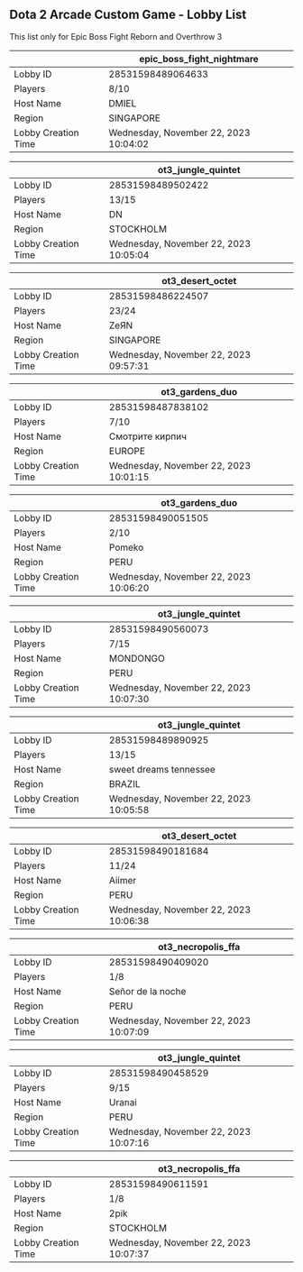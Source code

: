 ## Dota 2 Arcade Custom Game - Lobby List

This list only for Epic Boss Fight Reborn and Overthrow 3

|  | epic_boss_fight_nightmare |
| ------ | ------ |
| Lobby ID | 28531598489064633 |
| Players | 8/10 |
| Host Name | DMIEL |
| Region | SINGAPORE |
| Lobby Creation Time | Wednesday, November 22, 2023 10:04:02 |


|  | ot3_jungle_quintet |
| ------ | ------ |
| Lobby ID | 28531598489502422 |
| Players | 13/15 |
| Host Name | DN |
| Region | STOCKHOLM |
| Lobby Creation Time | Wednesday, November 22, 2023 10:05:04 |


|  | ot3_desert_octet |
| ------ | ------ |
| Lobby ID | 28531598486224507 |
| Players | 23/24 |
| Host Name | ZeЯN |
| Region | SINGAPORE |
| Lobby Creation Time | Wednesday, November 22, 2023 09:57:31 |


|  | ot3_gardens_duo |
| ------ | ------ |
| Lobby ID | 28531598487838102 |
| Players | 7/10 |
| Host Name | Смотрите кирпич |
| Region | EUROPE |
| Lobby Creation Time | Wednesday, November 22, 2023 10:01:15 |


|  | ot3_gardens_duo |
| ------ | ------ |
| Lobby ID | 28531598490051505 |
| Players | 2/10 |
| Host Name | Pomeko |
| Region | PERU |
| Lobby Creation Time | Wednesday, November 22, 2023 10:06:20 |


|  | ot3_jungle_quintet |
| ------ | ------ |
| Lobby ID | 28531598490560073 |
| Players | 7/15 |
| Host Name | MONDONGO |
| Region | PERU |
| Lobby Creation Time | Wednesday, November 22, 2023 10:07:30 |


|  | ot3_jungle_quintet |
| ------ | ------ |
| Lobby ID | 28531598489890925 |
| Players | 13/15 |
| Host Name | sweet dreams tennessee |
| Region | BRAZIL |
| Lobby Creation Time | Wednesday, November 22, 2023 10:05:58 |


|  | ot3_desert_octet |
| ------ | ------ |
| Lobby ID | 28531598490181684 |
| Players | 11/24 |
| Host Name | Aiimer |
| Region | PERU |
| Lobby Creation Time | Wednesday, November 22, 2023 10:06:38 |


|  | ot3_necropolis_ffa |
| ------ | ------ |
| Lobby ID | 28531598490409020 |
| Players | 1/8 |
| Host Name | Señor de la noche |
| Region | PERU |
| Lobby Creation Time | Wednesday, November 22, 2023 10:07:09 |


|  | ot3_jungle_quintet |
| ------ | ------ |
| Lobby ID | 28531598490458529 |
| Players | 9/15 |
| Host Name | Uranai |
| Region | PERU |
| Lobby Creation Time | Wednesday, November 22, 2023 10:07:16 |


|  | ot3_necropolis_ffa |
| ------ | ------ |
| Lobby ID | 28531598490611591 |
| Players | 1/8 |
| Host Name | 2pik |
| Region | STOCKHOLM |
| Lobby Creation Time | Wednesday, November 22, 2023 10:07:37 |


